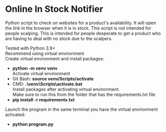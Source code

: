 # Online In Stock Notifier
Python script to check on websites for a product's availability. It will open the link in the browser when it is in stock. This script is not intended for people scalping. This is intended for people desperate to get a product who are having to deal with no stock due to the scalpers.

Tested with Python 3.9+ <br/>
Recommend using virtual environment <br/>
Create virtual environment and install packages: <br/>
- **python -m venv venv** <br/>
Activate virtual environment <br/>
- Git Bash: **source venv/Scripts/activate** <br/>
- CMD: **.\venv\Scripts\activate.bat** <br/>
Install packages after activating virtual environment. <br/>
Make sure to run this from the folder that has the requirements.txt file
- **pip install -r requirements.txt** <br/>

Launch the program in the same terminal you have the virtual environment activated: <br/>
- **python program.py**
